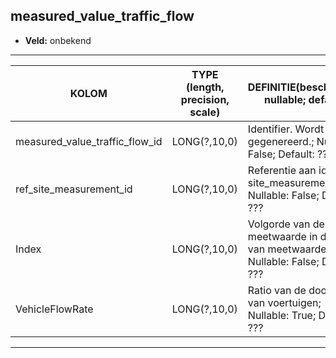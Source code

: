 ## measured_value_traffic_flow

* __Veld:__ onbekend

***

| __KOLOM__                      | __TYPE (length, precision, scale)__          	 | __DEFINITIE__(beschrijving; nullable; default)                                        |
|--------------------------------|------------------------------------------------|---------------------------------------------------------------------------------------|
| measured_value_traffic_flow_id | LONG(?,10,0)                                   | Identifier. Wordt zelf gegenereerd.; Nullable: False; Default: ???                    |
| ref_site_measurement_id        | LONG(?,10,0)                                   | Referentie aan id van site_measurement; Nullable: False; Default: ???                 |
| Index                          | LONG(?,10,0)                                   | Volgorde van de meetwaarde in de lijst van meetwaarden; Nullable: False; Default: ??? |
| VehicleFlowRate                | LONG(?,10,0)                                   | Ratio van de doorvoer van voertuigen; Nullable: True; Default: ???                    |

***
